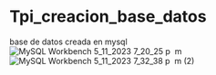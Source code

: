 # Tpi_creacion_base_datos

base de datos creada en mysql
![MySQL Workbench 5_11_2023 7_20_25 p  m](https://github.com/Kikegit21/Tpi_creacion_base_datos/assets/90437345/e442e2aa-b3d6-4c53-9c65-686aefda680a)
![MySQL Workbench 5_11_2023 7_32_38 p  m  (2)](https://github.com/Kikegit21/Tpi_creacion_base_datos/assets/90437345/a21ecce1-1c75-439b-a961-227d2f07ad9b)
